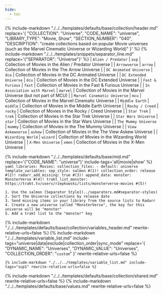 ```yaml
---
hide:
  - toc
---
```

{%
    include-markdown "./../../templates/defaults/base/collection/header.md"
    replace='{
        "COLLECTION": "Universe", 
        "CODE_NAME": "universe",
        "LIBRARY_TYPE": "Movie, Show", 
        "SECTION_NUMBER": "040", 
        "DESCRIPTION": "create collections based on popular Movie universes (such as the Marvel Cinematic Universe or Wizarding World)"
    }'
%}
{% include-markdown "./../../templates/snippets/separator_line.md" replace='{"SEPARATOR": "Universe"}' %}
| `Alien / Predator`           | `avp`       | Collection of Movies in the Alien / Predator Universe             |
| `Arrowverse`                 | `arrow`     | Collection of Movies in the The Arrow Universe                    |
| `DC Animated Universe`       | `dca`       | Collection of Movies in the DC Animated Universe                  |
| `DC Extended Universe`       | `dcu`       | Collection of Movies in the DC Extended Universe                  |
| `Fast & Furious`             | `fast`      | Collection of Movies in the Fast & Furious Universe               |
| `In Association with Marvel` | `marvel`    | Collection of Movies in the Marvel Universe (but not part of MCU) |
| `Marvel Cinematic Universe`  | `mcu`       | Collection of Movies in the Marvel Cinematic Universe             |
| `Middle Earth`               | `middle`    | Collection of Movies in the Middle Earth Universe                 |
| `Rocky / Creed`              | `rocky`     | Collection of Movies in the Rocky / Creed Universe                |
| `Star Trek`                  | `trek`      | Collection of Movies in the Star Trek Universe                    |
| `Star Wars Universe`         | `star`      | Collection of Movies in the Star Wars Universe                    |
| `The Mummy Universe`         | `mummy`     | Collection of Movies in the The Mummy Universe                    |
| `View Askewverse`            | `askew`     | Collection of Movies in the The View Askew Universe               |
| `Wizarding World`            | `wizard`    | Collection of Movies in the Wizarding World Universe              |
| `X-Men Universe`             | `xmen`      | Collection of Movies in the X-Men Universe                        |

{% include-markdown "./../../templates/defaults/base/mid.md" replace='{"CODE_NAME": "universe"}' include-tags='all|movie|show' %}
    ```yaml
    libraries:
      Movies:
        collection_files:
          - default: universe
            template_variables:
              sep_style: salmon #(1)!
              collection_order: release #(2)!
              radarr_add_missing: true #(3)!
              append_data:
                monster: MonsterVerse #(4)!
              trakt_list_monster: https://trakt.tv/users/rzepkowski/lists/monsterverse-movies #(5)!
    ```

    1. Use the salmon [Separator Style](../separators.md#separator-styles)
    2. Sort the Universe collections by release date
    3. Send missing items in your library from the source lists to Radarr
    4. Create a new universe called "MonsterVerse", the key for this universe will be "monster"
    5. Add a trakt list to the "monster" key

{% include-markdown "./../../templates/defaults/base/collection/variables_header.md" rewrite-relative-urls=false %}
    {%
        include-markdown "./../../templates/variable_list.md"
        include-tags="universe|data|exclude|collection_order|sync_mode"
        replace='{
            "DYNAMIC_NAME": "Universes", 
            "DYNAMIC_VALUE": "Universes",
            "COLLECTION_ORDER": "`custom`"
        }'
        rewrite-relative-urls=false
    %}

    {% include-markdown "./../../templates/variable_list.md" include-tags="sup1" rewrite-relative-urls=false %}

{% include-markdown "./../../templates/defaults/base/collection/shared.md" rewrite-relative-urls=false %}
{% include-markdown "./../../templates/defaults/base/values.md" rewrite-relative-urls=false %}